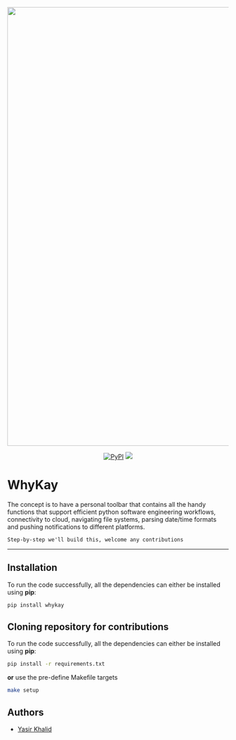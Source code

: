 <p align="center"><img src="https://i.imgur.com/UjLoOG3.jpg" width=1000></p>

<p align="center">
    <a href="https://pypi.python.org/pypi/whykay/" alt="PyPI version">
        <img alt="PyPI" src="https://img.shields.io/pypi/v/whykay?color=0052FF&labelColor=090422"></a>
    <a href="https://github.com/prefecthq/prefect/pulse" alt="Activity">
        <img src="https://img.shields.io/github/commit-activity/m/yasir-khalid/whykay?color=0052FF&labelColor=090422" /></a>
</p>

# WhyKay

The concept is to have a personal toolbar that contains all the handy functions that support efficient python software engineering workflows, connectivity to cloud, navigating file systems, parsing date/time formats and pushing notifications to different platforms.

`Step-by-step we'll build this, welcome any contributions`

---

## Installation
To run the code successfully, all the dependencies can either be installed using **pip**:

```bash
pip install whykay
```
## Cloning repository for contributions

To run the code successfully, all the dependencies can either be installed using **pip**:

```bash
pip install -r requirements.txt
```
**or** use the pre-define Makefile targets
 
```bash
make setup
``` 
## Authors

- [Yasir Khalid](www.linkedin.com/in/yasir-khalid)
